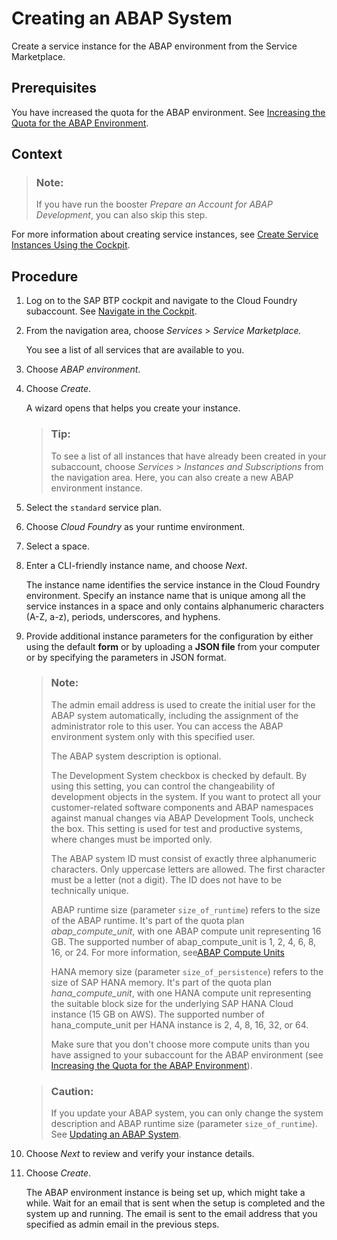 <!-- loio50b32f144e184154987a06e4b55ce447 -->

# Creating an ABAP System

Create a service instance for the ABAP environment from the Service Marketplace.



<a name="loio50b32f144e184154987a06e4b55ce447__prereq_cbh_1ft_r4b"/>

## Prerequisites

You have increased the quota for the ABAP environment. See [Increasing the Quota for the ABAP Environment](increasing-the-quota-for-the-abap-environment-c40cb18.md).



<a name="loio50b32f144e184154987a06e4b55ce447__context_bck_rbn_q2b"/>

## Context

> ### Note:  
> If you have run the booster *Prepare an Account for ABAP Development*, you can also skip this step.

For more information about creating service instances, see [Create Service Instances Using the Cockpit](https://help.sap.com/viewer/65de2977205c403bbc107264b8eccf4b/Cloud/en-US/8221b7434d8e484fab5ec5d219b7bf64.html).



## Procedure

1.  Log on to the SAP BTP cockpit and navigate to the Cloud Foundry subaccount. See [Navigate in the Cockpit](https://help.sap.com/products/BTP/65de2977205c403bbc107264b8eccf4b/0874895f1f78459f9517da55a11ffebd.html).

2.  From the navigation area, choose *Services* \> *Service Marketplace.* 

    You see a list of all services that are available to you.

3.  Choose *ABAP environment*.

4.  Choose *Create*.

    A wizard opens that helps you create your instance.

    > ### Tip:  
    > To see a list of all instances that have already been created in your subaccount, choose *Services* \> *Instances and Subscriptions* from the navigation area. Here, you can also create a new ABAP environment instance.

5.  Select the `standard` service plan.

6.  Choose *Cloud Foundry* as your runtime environment.

7.  Select a space.

8.  Enter a CLI-friendly instance name, and choose *Next*.

    The instance name identifies the service instance in the Cloud Foundry environment. Specify an instance name that is unique among all the service instances in a space and only contains alphanumeric characters \(A-Z, a-z\), periods, underscores, and hyphens.

9.  Provide additional instance parameters for the configuration by either using the default **form** or by uploading a **JSON file** from your computer or by specifying the parameters in JSON format.

    > ### Note:  
    > The admin email address is used to create the initial user for the ABAP system automatically, including the assignment of the administrator role to this user. You can access the ABAP environment system only with this specified user.
    > 
    > The ABAP system description is optional.
    > 
    > The Development System checkbox is checked by default. By using this setting, you can control the changeability of development objects in the system. If you want to protect all your customer-related software components and ABAP namespaces against manual changes via ABAP Development Tools, uncheck the box. This setting is used for test and productive systems, where changes must be imported only.
    > 
    > The ABAP system ID must consist of exactly three alphanumeric characters. Only uppercase letters are allowed. The first character must be a letter \(not a digit\). The ID does not have to be technically unique.
    > 
    > ABAP runtime size \(parameter `size_of_runtime`\) refers to the size of the ABAP runtime. It's part of the quota plan *abap\_compute\_unit*, with one ABAP compute unit representing 16 GB. The supported number of abap\_compute\_unit is 1, 2, 4, 6, 8, 16, or 24. For more information, see[ABAP Compute Units](https://help.sap.com/docs/BTP/65de2977205c403bbc107264b8eccf4b/7d1caa87c4b34366a7cf1b00a93199e2.html)
    > 
    > HANA memory size \(parameter `size_of_persistence`\) refers to the size of SAP HANA memory. It's part of the quota plan *hana\_compute\_unit*, with one HANA compute unit representing the suitable block size for the underlying SAP HANA Cloud instance \(15 GB on AWS\). The supported number of hana\_compute\_unit per HANA instance is 2, 4, 8, 16, 32, or 64.
    > 
    > Make sure that you don't choose more compute units than you have assigned to your subaccount for the ABAP environment \(see [Increasing the Quota for the ABAP Environment](increasing-the-quota-for-the-abap-environment-c40cb18.md)\).

    > ### Caution:  
    > If you update your ABAP system, you can only change the system description and ABAP runtime size \(parameter `size_of_runtime`\). See [Updating an ABAP System](updating-an-abap-system-7890ffa.md).

10. Choose *Next* to review and verify your instance details.

11. Choose *Create*.

    The ABAP environment instance is being set up, which might take a while. Wait for an email that is sent when the setup is completed and the system up and running. The email is sent to the email address that you specified as admin email in the previous steps.


